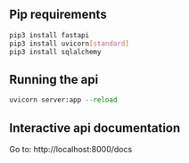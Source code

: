 ## Pip requirements

```bash
pip3 install fastapi
pip3 install uvicorn[standard]
pip3 install sqlalchemy
```

## Running the api

```python
uvicorn server:app --reload
```

## Interactive api documentation

Go to: http://localhost:8000/docs
